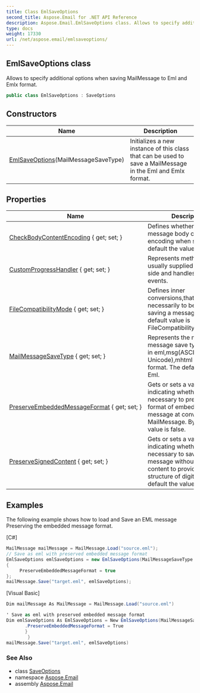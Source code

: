 ```yaml
---
title: Class EmlSaveOptions
second_title: Aspose.Email for .NET API Reference
description: Aspose.Email.EmlSaveOptions class. Allows to specify additional options when saving MailMessage to Eml and Emlx format
type: docs
weight: 17330
url: /net/aspose.email/emlsaveoptions/
---
```

## EmlSaveOptions class

Allows to specify additional options when saving MailMessage to Eml and Emlx format.

```csharp
public class EmlSaveOptions : SaveOptions
```

## Constructors

| Name | Description |
| --- | --- |
| [EmlSaveOptions](emlsaveoptions/)(MailMessageSaveType) | Initializes a new instance of this class that can be used to save a MailMessage in the Eml and Emlx format. |

## Properties

| Name | Description |
| --- | --- |
| [CheckBodyContentEncoding](../../aspose.email/emlsaveoptions/checkbodycontentencoding/) { get; set; } | Defines whether need check message body content encoding when saving. By default the value is false. |
| [CustomProgressHandler](../../aspose.email/saveoptions/customprogresshandler/) { get; set; } | Represents method that usually supplied by calling side and handles progress events. |
| [FileCompatibilityMode](../../aspose.email/emlsaveoptions/filecompatibilitymode/) { get; set; } | Defines inner conversions,that are necessarily to be done when saving a message. The default value is FileCompatibilityMode.None. |
| [MailMessageSaveType](../../aspose.email/saveoptions/mailmessagesavetype/) { get; set; } | Represents the mail message save type.It can be in eml,msg(ASCII or Unicode),mhtml or html format. The default value is Eml. |
| [PreserveEmbeddedMessageFormat](../../aspose.email/emlsaveoptions/preserveembeddedmessageformat/) { get; set; } | Gets or sets a value indicating whether it is necessary to preserve MSG format of embedded message at converting to MailMessage. By default the value is false. |
| [PreserveSignedContent](../../aspose.email/emlsaveoptions/preservesignedcontent/) { get; set; } | Gets or sets a value indicating whether it is necessary to save signed message without changes of content to provide correctly structure of digital sign. By default the value is false. |

## Examples

The following example shows how to load and Save an EML message Preserving the embedded message format.

[C#]

```csharp
MailMessage mailMessage = MailMessage.Load("source.eml");
// Save as eml with preserved embedded message format
EmlSaveOptions emlSaveOptions = new EmlSaveOptions(MailMessageSaveType.EmlFormat)
{
     PreserveEmbeddedMessageFormat = true
};
mailMessage.Save("target.eml", emlSaveOptions);
```

[Visual Basic]

```csharp
Dim mailMessage As MailMessage = MailMessage.Load("source.eml")

' Save as eml with preserved embedded message format
Dim emlSaveOptions As EmlSaveOptions = New EmlSaveOptions(MailMessageSaveType.EmlFormat) With {
       .PreserveEmbeddedMessageFormat = True
       }
		}
mailMessage.Save("target.eml", emlSaveOptions)
```

### See Also

* class [SaveOptions](../saveoptions/)
* namespace [Aspose.Email](../../aspose.email/)
* assembly [Aspose.Email](../../)


